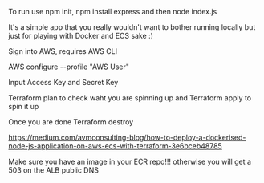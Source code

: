 To run use npm init, npm install express and then node index.js

It's a simple app that you really wouldn't want to bother running locally but just for playing with Docker and ECS sake :)

Sign into AWS, requires AWS CLI 

AWS configure --profile "AWS User"

Input Access Key and Secret Key

Terraform plan to check waht you are spinning up and Terraform apply to spin it up

Once you are done Terraform destroy


https://medium.com/avmconsulting-blog/how-to-deploy-a-dockerised-node-js-application-on-aws-ecs-with-terraform-3e6bceb48785


Make sure you have an image in your ECR repo!!! otherwise you will get a 503 on the ALB public DNS

